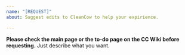 ```yaml
---
name: "[REQUEST]"
about: Suggest edits to CleanCow to help your expirience.

---
```


**Please check the main page or the to-do page on the CC Wiki before requesting.**
Just describe what you want.
